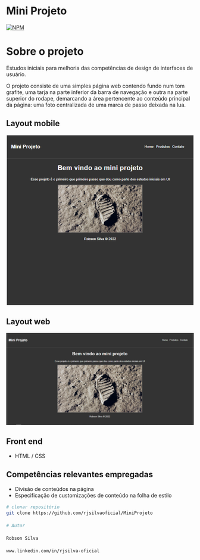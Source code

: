 # Mini Projeto

[![NPM](https://img.shields.io/github/license/rjsilvaoficial/ContosoUniversityMVC)](https://github.com/rjsilvaoficial/ContosoUniversityMVC/blob/master/License)


# Sobre o projeto

Estudos iniciais para melhoria das competências de design de interfaces de usuário.

O projeto consiste de uma simples página web contendo fundo num tom grafite, uma tarja na parte inferior da barra de navegação e outra na parte superior do rodape, demarcando a área pertencente ao conteúdo principal da página: uma foto centralizada de uma marca de passo deixada na lua.

## Layout mobile

![Mobile 1](https://github.com/rjsilvaoficial/MiniProjeto/blob/master/MiniProjetoMobile.png?raw=true) 

## Layout web
![Web 1](https://github.com/rjsilvaoficial/MiniProjeto/blob/master/MiniProjetoDesktop.png?raw=true)




## Front end
- HTML / CSS 



## Competências relevantes empregadas
- Divisão de conteúdos na página
- Especificação de customizações de conteúdo na folha de estilo


```bash
# clonar repositório
git clone https://github.com/rjsilvaoficial/MiniProjeto

# Autor

Robson Silva

www.linkedin.com/in/rjsilva-oficial


